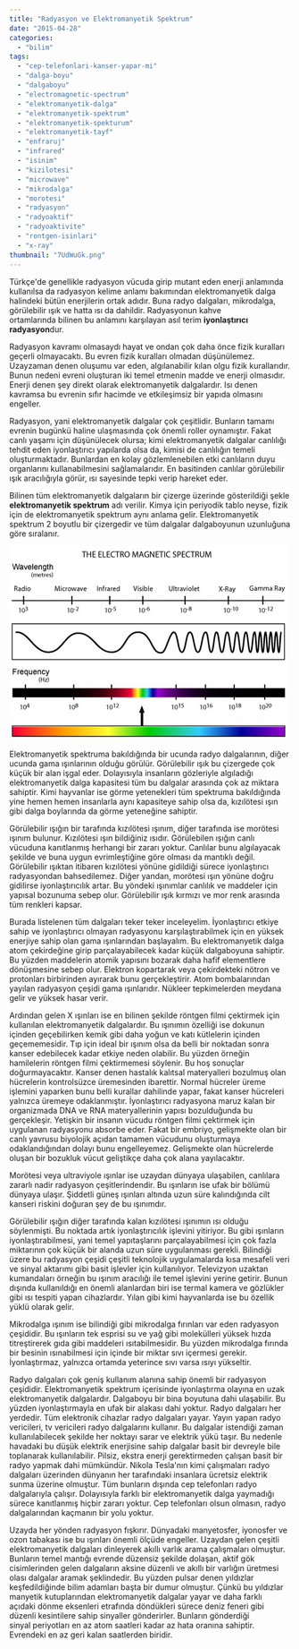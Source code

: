 ```yaml
---
title: "Radyasyon ve Elektromanyetik Spektrum"
date: "2015-04-28"
categories: 
  - "bilim"
tags: 
  - "cep-telefonlari-kanser-yapar-mi"
  - "dalga-boyu"
  - "dalgaboyu"
  - "electromagnetic-spectrum"
  - "elektromanyetik-dalga"
  - "elektromanyetik-spektrum"
  - "elektromanyetik-spekturum"
  - "elektromanyetik-tayf"
  - "enfraruj"
  - "infrared"
  - "isinim"
  - "kizilotesi"
  - "microwave"
  - "mikrodalga"
  - "morotesi"
  - "radyasyon"
  - "radyoaktif"
  - "radyoaktivite"
  - "rontgen-isinlari"
  - "x-ray"
thumbnail: "7UdWuGk.png"
---
```


Türkçe'de genellikle radyasyon vücuda girip mutant eden enerji anlamında kullanılsa da radyasyon kelime anlamı bakımından elektromanyetik dalga halindeki bütün enerjilerin ortak adıdır. Buna radyo dalgaları, mikrodalga, görülebilir ışık ve hatta ısı da dahildir. Radyasyonun kahve ortamlarında bilinen bu anlamını karşılayan asıl terim **iyonlaştırıcı radyasyon**dur.

Radyasyon kavramı olmasaydı hayat ve ondan çok daha önce fizik kuralları geçerli olmayacaktı. Bu evren fizik kuralları olmadan düşünülemez. Uzayzaman denen oluşumu var eden, algılanabilir kılan olgu fizik kurallarıdır. Bunun nedeni evreni oluşturan iki temel etmenin madde ve enerji olmasıdır. Enerji denen şey direkt olarak elektromanyetik dalgalardır. Isı denen kavramsa bu evrenin sıfır hacimde ve etkileşimsiz bir yapıda olmasını engeller.

Radyasyon, yani elektromanyetik dalgalar çok çeşitlidir. Bunların tamamı evrenin bugünkü haline ulaşmasında çok önemli roller oynamıştır. Fakat canlı yaşamı için düşünülecek olursa; kimi elektromanyetik dalgalar canlılığı tehdit eden iyonlaştırıcı yapılarda olsa da, kimisi de canlılığın temeli oluşturmaktadır. Bunlardan en kolay gözlemlenebilen etki canlıların duyu organlarını kullanabilmesini sağlamalarıdır. En basitinden canlılar görülebilir ışık aracılığıyla görür, ısı sayesinde tepki verip hareket eder.

Bilinen tüm elektromanyetik dalgaların bir çizerge üzerinde gösterildiği şekle **elektromanyetik spektrum** adı verilir. Kimya için periyodik tablo neyse, fizik için de elektromanyetik spektrum aynı anlama gelir. Elektromanyetik spektrum 2 boyutlu bir çizergedir ve tüm dalgalar dalgaboyunun uzunluğuna göre sıralanır.

![electromagnetic-spectrum](images/electromagnetic-spectrum.jpg)

Elektromanyetik spektruma bakıldığında bir ucunda radyo dalgalarının, diğer ucunda gama ışınlarının olduğu görülür. Görülebilir ışık bu çizergede çok küçük bir alan işgal eder. Dolayısıyla insanların gözleriyle algıladığı elektromanyetik dalga kapasitesi tüm bu dalgalar arasında çok az miktara sahiptir. Kimi hayvanlar ise görme yetenekleri tüm spektruma bakıldığında yine hemen hemen insanlarla aynı kapasiteye sahip olsa da, kızılötesi ışın gibi dalga boylarında da görme yeteneğine sahiptir.

Görülebilir ışığın bir tarafında kızılötesi ışınım, diğer tarafında ise morötesi ışınım bulunur. Kızılötesi ışın bildiğiniz ısıdır. Görülebilen ışığın canlı vücuduna kanıtlanmış herhangi bir zararı yoktur. Canlılar bunu algılayacak şekilde ve buna uygun evrimleştiğine göre olması da mantıklı değil. Görülebilir ışıktan itibaren kızılötesi yönüne gidildiği sürece iyonlaştırıcı radyasyondan bahsedilemez. Diğer yandan, morötesi ışın yönüne doğru gidilirse iyonlaştırıcılık artar. Bu yöndeki ışınımlar canlılık ve maddeler için yapısal bozunuma sebep olur. Görülebilir ışık kırmızı ve mor renk arasında tüm renkleri kapsar.

Burada listelenen tüm dalgaları teker teker inceleyelim. İyonlaştırıcı etkiye sahip ve iyonlaştırıcı olmayan radyasyonu karşılaştırabilmek için en yüksek enerjiye sahip olan gama ışınlarından başlayalım. Bu elektromanyetik dalga atom çekirdeğine girip parçalayabilecek kadar küçük dalgaboyuna sahiptir. Bu yüzden maddelerin atomik yapısını bozarak daha hafif elementlere dönüşmesine sebep olur. Elektron kopartarak veya çekirdekteki nötron ve protonları birbirinden ayırarak bunu gerçekleştirir. Atom bombalarından yayılan radyasyon çeşidi gama ışınlarıdır. Nükleer tepkimelerden meydana gelir ve yüksek hasar verir.

Ardından gelen X ışınları ise en bilinen şekilde röntgen filmi çektirmek için kullanılan elektromanyetik dalgalardır. Bu ışınımın özelliği ise dokunun içinden geçebilirken kemik gibi daha yoğun ve katı kütlelerin içinden geçememesidir. Tıp için ideal bir ışınım olsa da belli bir noktadan sonra kanser edebilecek kadar etkiye neden olabilir. Bu yüzden örneğin hamilelerin röntgen filmi çektirmemesi söylenir. Bu hoş sonuçlar doğurmayacaktır. Kanser denen hastalık kalıtsal materyalleri bozulmuş olan hücrelerin kontrolsüzce üremesinden ibarettir. Normal hücreler üreme işlemini yaparken bunu belli kurallar dahilinde yapar, fakat kanser hücreleri yalnızca üremeye odaklanmıştır. İyonlaştırıcı radyasyona maruz kalan bir organizmada DNA ve RNA materyallerinin yapısı bozulduğunda bu gerçekleşir. Yetişkin bir insanın vücudu röntgen filmi çektirmek için uygulanan radyasyonu absorbe eder. Fakat bir embriyo, gelişmekte olan bir canlı yavrusu biyolojik açıdan tamamen vücudunu oluşturmaya odaklandığından dolayı bunu engelleyemez. Gelişmekte olan hücrelerde oluşan bir bozukluk vücut geliştikçe daha çok alana yayılacaktır.

Morötesi veya ultraviyole ışınlar ise uzaydan dünyaya ulaşabilen, canlılara zararlı nadir radyasyon çeşitlerindendir. Bu ışınların ise ufak bir bölümü dünyaya ulaşır. Şiddetli güneş ışınları altında uzun süre kalındığında cilt kanseri riskini doğuran şey de bu ışınımdır.

Görülebilir ışığın diğer tarafında kalan kızılötesi ışınımın ısı olduğu söylenmişti. Bu noktada artık iyonlaştırıcılık işlevini yitiriyor. Bu gibi ışınların iyonlaştırabilmesi, yani temel yapıtaşlarını parçalayabilmesi için çok fazla miktarının çok küçük bir alanda uzun süre uygulanması gerekli. Bilindiği üzere bu radyasyon çeşidi çeşitli teknolojik uygulamalarda kısa mesafeli veri ve sinyal aktarımı gibi basit işlevler için kullanılıyor. Televizyon uzaktan kumandaları örneğin bu ışınım aracılığı ile temel işlevini yerine getirir. Bunun dışında kullanıldığı en önemli alanlardan biri ise termal kamera ve gözlükler gibi ısı tespiti yapan cihazlardır. Yılan gibi kimi hayvanlarda ise bu özellik yüklü olarak gelir.

Mikrodalga ışınım ise bilindiği gibi mikrodalga fırınları var eden radyasyon çeşididir. Bu ışınların tek esprisi su ve yağ gibi molekülleri yüksek hızda titreştirerek gıda gibi maddeleri ısıtabilmesidir. Bu yüzden mikrodalga fırında bir besinin ısınabilmesi için içinde bir miktar sıvı içermesi gerekir. İyonlaştırmaz, yalnızca ortamda yeterince sıvı varsa ısıyı yükseltir.

Radyo dalgaları çok geniş kullanım alanına sahip önemli bir radyasyon çeşididir. Elektromanyetik spektrum içerisinde iyonlaştırma olayına en uzak elektromanyetik dalgalardır. Dalgaboyu bir bina boyutuna dahi ulaşabilir. Bu yüzden iyonlaştırmayla en ufak bir alakası dahi yoktur. Radyo dalgaları her yerdedir. Tüm elektronik cihazlar radyo dalgaları yayar. Yayın yapan radyo vericileri, tv vericileri radyo dalgalarını kullanır. Bu dalgalar istendiği zaman kullanılabilecek şekilde her noktayı sarar ve elektrik yükü taşır. Bu nedenle havadaki bu düşük elektrik enerjisine sahip dalgalar basit bir devreyle bile toplanarak kullanılabilir. Pilsiz, ekstra enerji gerektirmeden çalışan basit bir radyo yapmak dahi mümkündür. Nikola Tesla'nın kimi çalışmaları radyo dalgaları üzerinden dünyanın her tarafındaki insanlara ücretsiz elektrik sunma üzerine olmuştur. Tüm bunların dışında cep telefonları radyo dalgalarıyla çalışır. Dolayısıyla farklı bir elektromanyetik dalga yaymadığı sürece kanıtlanmış hiçbir zararı yoktur. Cep telefonları olsun olmasın, radyo dalgalarından kaçmanın bir yolu yoktur.

Uzayda her yönden radyasyon fışkırır. Dünyadaki manyetosfer, iyonosfer ve ozon tabakası ise bu ışınları önemli ölçüde engeller. Uzaydan gelen çeşitli elektromanyetik dalgaları dinleyerek akıllı varlık arama çalışmaları olmuştur. Bunların temel mantığı evrende düzensiz şekilde dolaşan, aktif gök cisimlerinden gelen dalgaların aksine düzenli ve akıllı bir varlığın üretmesi olası dalgalar aramak şeklindedir. Bu yüzden pulsar denen yıldızlar keşfedildiğinde bilim adamları başta bir dumur olmuştur. Çünkü bu yıldızlar manyetik kutuplarından elektromanyetik dalgalar yayar ve daha farklı açıdaki dönme eksenleri etrafında döndükleri sürece deniz feneri gibi düzenli kesintilere sahip sinyaller gönderirler. Bunların gönderdiği sinyal periyotları en az atom saatleri kadar az hata oranına sahiptir. Evrendeki en az geri kalan saatlerden biridir.
